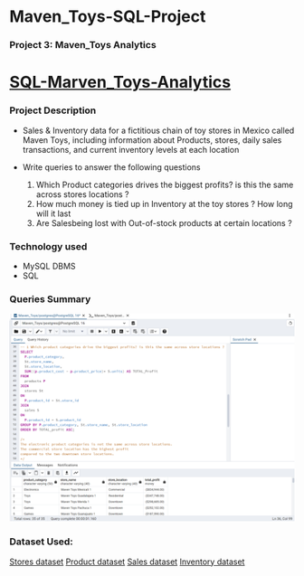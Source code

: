 # Maven_Toys-SQL-Project

### Project 3: Maven_Toys Analytics

# [SQL-Marven_Toys-Analytics](https://github.com/GreatYisa/MAVEN_TOYS-ANALYTICS-USING-SQL)

### Project Description
- Sales & Inventory data for a fictitious chain of toy stores in Mexico called Maven Toys, including information about Products, stores, daily sales transactions, and current inventory levels at each
  location

- Write queries to answer the following questions
  1. Which Product categories drives the biggest profits? is this the same across stores locations ?
  2. How much money is tied up in Inventory at the toy stores ? How long will it last
  3. Are Salesbeing lost with Out-of-stock products at certain locations ?

### Technology used
  - MySQL DBMS
  - SQL
  
### Queries Summary
![Queries image](https://github.com/GreatYisa/Maven_Toys-SQL-Project/blob/main/images/Screenshot%202024-06-17%20114249.png)

### Dataset Used:
[Stores dataset](https://github.com/GreatYisa/Maven_Toys-SQL-Project/blob/main/Datasets/stores_stores.csv)
[Product dataset](https://github.com/GreatYisa/Maven_Toys-SQL-Project/blob/main/Datasets/products_products.csv)
[Sales dataset](https://github.com/GreatYisa/Maven_Toys-SQL-Project/blob/main/Datasets/sales.csv)
[Inventory dataset](https://github.com/GreatYisa/Maven_Toys-SQL-Project/blob/main/Datasets/inventory_inventory.csv)
